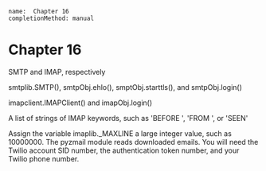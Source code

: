 ```ngMeta
name:  Chapter 16
completionMethod: manual
```
# Chapter 16
SMTP and IMAP, respectively

smtplib.SMTP(), smtpObj.ehlo(), smptObj.starttls(), and smtpObj.login()

imapclient.IMAPClient() and imapObj.login()

A list of strings of IMAP keywords, such as 'BEFORE <date>', 'FROM <string>', or 'SEEN'

Assign the variable imaplib._MAXLINE a large integer value, such as 10000000.
The pyzmail module reads downloaded emails.
You will need the Twilio account SID number, the authentication token number, and your Twilio phone number.